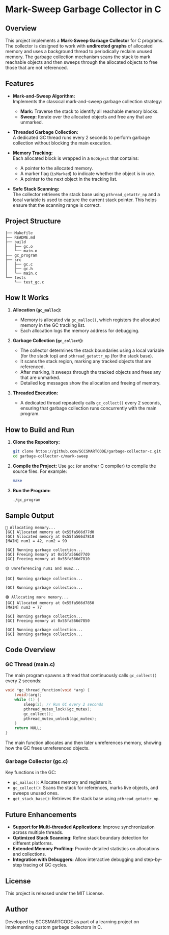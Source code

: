 
# Mark-Sweep Garbage Collector in C

## Overview

This project implements a **Mark-Sweep Garbage Collector** for C programs. The collector is designed to work with **undirected graphs** of allocated memory and uses a background thread to periodically reclaim unused memory. The garbage collection mechanism scans the stack to mark reachable objects and then sweeps through the allocated objects to free those that are not referenced.

## Features

- **Mark-and-Sweep Algorithm:**  
  Implements the classical mark-and-sweep garbage collection strategy:
  - **Mark:** Traverse the stack to identify all reachable memory blocks.
  - **Sweep:** Iterate over the allocated objects and free any that are unmarked.

- **Threaded Garbage Collection:**  
  A dedicated GC thread runs every 2 seconds to perform garbage collection without blocking the main execution.

- **Memory Tracking:**  
  Each allocated block is wrapped in a `GcObject` that contains:
  - A pointer to the allocated memory.
  - A marker flag (`isMarked`) to indicate whether the object is in use.
  - A pointer to the next object in the tracking list.

- **Safe Stack Scanning:**  
  The collector retrieves the stack base using `pthread_getattr_np` and a local variable is used to capture the current stack pointer. This helps ensure that the scanning range is correct.

## Project Structure

```
├── Makefile
├── README.md
├── build
│   ├── gc.o
│   └── main.o
├── gc_program
├── src
│   ├── gc.c
│   ├── gc.h
│   └── main.c
└── tests
    └── test_gc.c
```

## How It Works

1. **Allocation (`gc_malloc`):**
   - Memory is allocated via `gc_malloc()`, which registers the allocated memory in the GC tracking list.
   - Each allocation logs the memory address for debugging.

2. **Garbage Collection (`gc_collect`):**
   - The collector determines the stack boundaries using a local variable (for the stack top) and `pthread_getattr_np` (for the stack base).
   - It scans the stack region, marking any tracked objects that are referenced.
   - After marking, it sweeps through the tracked objects and frees any that are unmarked.
   - Detailed log messages show the allocation and freeing of memory.

3. **Threaded Execution:**
   - A dedicated thread repeatedly calls `gc_collect()` every 2 seconds, ensuring that garbage collection runs concurrently with the main program.

## How to Build and Run

1. **Clone the Repository:**
   ```bash
   git clone https://github.com/SCCSMARTCODE/garbage-collector-c.git
   cd garbage-collector-c/mark-sweep
   ```

2. **Compile the Project:**
   Use `gcc` (or another C compiler) to compile the source files. For example:
   ```bash
   make
   ```

3. **Run the Program:**
   ```bash
   ./gc_program
   ```

## Sample Output

```
🔵 Allocating memory...
[GC] Allocated memory at 0x55fa566d77d0
[GC] Allocated memory at 0x55fa566d7810
[MAIN] num1 = 42, num2 = 99

[GC] Running garbage collection...
[GC] Freeing memory at 0x55fa566d77d0
[GC] Freeing memory at 0x55fa566d7810

🟡 Unreferencing num1 and num2...

[GC] Running garbage collection...

[GC] Running garbage collection...

🟢 Allocating more memory...
[GC] Allocated memory at 0x55fa566d7850
[MAIN] num3 = 77

[GC] Running garbage collection...
[GC] Freeing memory at 0x55fa566d7850

[GC] Running garbage collection...
[GC] Running garbage collection...
```

## Code Overview

### GC Thread (main.c)
The main program spawns a thread that continuously calls `gc_collect()` every 2 seconds:
```c
void *gc_thread_function(void *arg) {
    (void)(arg);
    while (1) {
        sleep(2); // Run GC every 2 seconds
        pthread_mutex_lock(&gc_mutex);
        gc_collect();
        pthread_mutex_unlock(&gc_mutex);
    }
    return NULL;
}
```
The main function allocates and then later unreferences memory, showing how the GC frees unreferenced objects.

### Garbage Collector (gc.c)
Key functions in the GC:
- `gc_malloc()`: Allocates memory and registers it.
- `gc_collect()`: Scans the stack for references, marks live objects, and sweeps unused ones.
- `get_stack_base()`: Retrieves the stack base using `pthread_getattr_np`.

## Future Enhancements

- **Support for Multi-threaded Applications:** Improve synchronization across multiple threads.
- **Optimized Stack Scanning:** Refine stack boundary detection for different platforms.
- **Extended Memory Profiling:** Provide detailed statistics on allocations and collections.
- **Integration with Debuggers:** Allow interactive debugging and step-by-step tracing of GC cycles.

## License

This project is released under the MIT License.

## Author

Developed by SCCSMARTCODE as part of a learning project on implementing custom garbage collectors in C.
